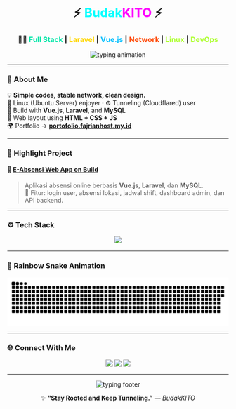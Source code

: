 <!-- Neon Themed README for BudakKITO / mhdvery94-web -->

<h1 align="center">
  ⚡ <span style="color:#00FFFF;">Budak</span><span style="color:#FF00FF;">KITO</span> ⚡
</h1>
<h3 align="center">
  🧑‍💻 <span style="color:#00E6A8;">Full Stack</span> | <span style="color:#FFD700;">Laravel</span> | <span style="color:#00BFFF;">Vue.js</span> | <span style="color:#FF4500;">Network</span> | <span style="color:#ADFF2F;">Linux</span> | <span style="color:#ADFF2F;">DevOps</span>
</h3>

<p align="center">
  <img src="https://readme-typing-svg.herokuapp.com?font=Fira+Code&size=24&pause=1000&color=00FFFF&center=true&vCenter=true&width=500&lines=Linux+%26+Network+Enthusiast;Laravel+%2B+Vue.js+Developer;Full+Stack+Engineer;Cloudflared+Tunneler;Always+Learning+New+Techs" alt="typing animation" />
</p>

---

### 🌈 About Me
💡 **Simple codes, stable network, clean design.**  
🐧 Linux (Ubuntu Server) enjoyer · ⚙️ Tunneling (Cloudflared) user  
🧠 Build with **Vue.js**, **Laravel**, and **MySQL**  
🎨 Web layout using **HTML + CSS + JS**  
🌍 Portfolio → [**portofolio.fajrianhost.my.id**](https://portofolio.fajrianhost.my.id)

---

### 🧩 Highlight Project
#### 💼 [E-Absensi Web App on Build](/e-bsensi)
> Aplikasi absensi online berbasis **Vue.js**, **Laravel**, dan **MySQL**.  
> 🚀 Fitur: login user, absensi lokasi, jadwal shift, dashboard admin, dan API backend.

---

### ⚙️ Tech Stack
<p align="center">
  <img src="https://skillicons.dev/icons?i=linux,nginx,html,css,js,vue,laravel,mysql,git,cloudflare" />
</p>

---

### 🌈 Rainbow Snake Animation
<p align="center">
  <img src="https://raw.githubusercontent.com/mhdvery94-web/mhdvery94-web/output/github-contribution-grid-snake-rainbow.svg" alt="rainbow snake animation" />
</p>

---

### 🌐 Connect With Me
<p align="center">
  <a href="https://github.com/mhdvery94-web"><img src="https://img.shields.io/badge/GitHub-00FFFF?style=for-the-badge&logo=github&logoColor=white" /></a>
  <a href="mailto:mhdvery94.web@gmail.com"><img src="https://img.shields.io/badge/Gmail-FF6347?style=for-the-badge&logo=gmail&logoColor=white" /></a>
  <a href="https://portofolio.fajrianhost.my.id"><img src="https://img.shields.io/badge/Portfolio-ADFF2F?style=for-the-badge&logo=firefox-browser&logoColor=white" /></a>
</p>

---

<p align="center">
  <img src="https://readme-typing-svg.herokuapp.com?font=Fira+Code&size=20&pause=1000&color=FF00FF&center=true&vCenter=true&width=460&lines=Keep+Learning;Keep+Building;Keep+Growing+💫" alt="typing footer" />
</p>

<p align="center">
  ✨ <b>“Stay Rooted and Keep Tunneling.”</b> — <i>BudakKITO</i>
</p>
